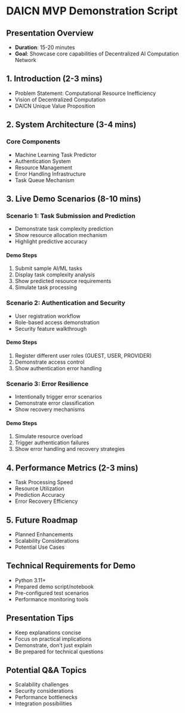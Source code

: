# DAICN MVP Demonstration Script

## Presentation Overview
- **Duration**: 15-20 minutes
- **Goal**: Showcase core capabilities of Decentralized AI Computation Network

## 1. Introduction (2-3 mins)
- Problem Statement: Computational Resource Inefficiency
- Vision of Decentralized Computation
- DAICN Unique Value Proposition

## 2. System Architecture (3-4 mins)
### Core Components
- Machine Learning Task Predictor
- Authentication System
- Resource Management
- Error Handling Infrastructure
- Task Queue Mechanism

## 3. Live Demo Scenarios (8-10 mins)

### Scenario 1: Task Submission and Prediction
- Demonstrate task complexity prediction
- Show resource allocation mechanism
- Highlight predictive accuracy

#### Demo Steps
1. Submit sample AI/ML tasks
2. Display task complexity analysis
3. Show predicted resource requirements
4. Simulate task processing

### Scenario 2: Authentication and Security
- User registration workflow
- Role-based access demonstration
- Security feature walkthrough

#### Demo Steps
1. Register different user roles (GUEST, USER, PROVIDER)
2. Demonstrate access control
3. Show authentication error handling

### Scenario 3: Error Resilience
- Intentionally trigger error scenarios
- Demonstrate error classification
- Show recovery mechanisms

#### Demo Steps
1. Simulate resource overload
2. Trigger authentication failures
3. Show error handling and recovery strategies

## 4. Performance Metrics (2-3 mins)
- Task Processing Speed
- Resource Utilization
- Prediction Accuracy
- Error Recovery Efficiency

## 5. Future Roadmap
- Planned Enhancements
- Scalability Considerations
- Potential Use Cases

## Technical Requirements for Demo
- Python 3.11+
- Prepared demo script/notebook
- Pre-configured test scenarios
- Performance monitoring tools

## Presentation Tips
- Keep explanations concise
- Focus on practical implications
- Demonstrate, don't just explain
- Be prepared for technical questions

## Potential Q&A Topics
- Scalability challenges
- Security considerations
- Performance bottlenecks
- Integration possibilities
